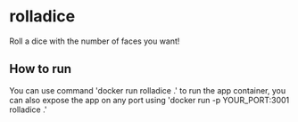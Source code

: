 # rolladice
Roll a dice with the number of faces you want!

## How to run
You can use command 'docker run rolladice .' to run the app container, you can also expose the app on any port using 'docker run -p YOUR_PORT:3001 rolladice .'

